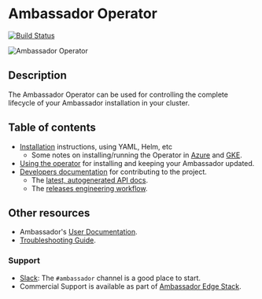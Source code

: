 # Ambassador Operator

[![Build Status](https://travis-ci.com/datawire/ambassador-operator.svg?token=FPnnbB3C3dSrB6gCVFnw&branch=master)](https://travis-ci.com/datawire/ambassador-operator)

![Ambassador Operator](https://www.getambassador.io/images/features-page-bird.svg)  

## Description

The Ambassador Operator can be used for controlling the
complete lifecycle of your Ambassador installation in your cluster.

## Table of contents

* [Installation](docs/install.md) instructions, using YAML, Helm, etc
  * Some notes on installing/running the Operator in [Azure](docs/deploy-azure.md) and [GKE](docs/deploy-gke.md). 
* [Using the operator](docs/using.md) for installing and keeping your Ambassador updated.
* [Developers documentation](docs/development.md) for contributing to the project.
  * The [latest, autogenerated API docs](docs/api/index.md).
  * The [releases engineering workflow](docs/releases.md).

## Other resources

* Ambassador's [User Documentation](https://www.getambassador.io/docs).
* [Troubleshooting Guide](https://www.getambassador.io/reference/debugging).

### Support

* [Slack](https://d6e.co/slack): The `#ambassador` channel is a good place to start.
* Commercial Support is available as part of [Ambassador Edge Stack](https://www.getambassador.io/products/).




